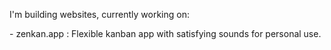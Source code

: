 I'm building websites, currently working on:

\- zenkan.app : Flexible kanban app with satisfying sounds for personal use.

